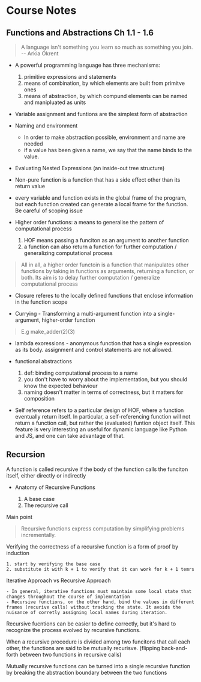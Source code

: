 # Course Notes

## Functions and Abstractions Ch 1.1 - 1.6 

> A language isn't something you learn so much as something you join. -- Arkia Okrent

- A powerful programming language has three mechanisms:
    
    1. primitive expressions and statements
    2. means of combination, by which elements are built from primitve ones
    3. means of abstraction, by which compund elements can be named and manipluated as units

- Variable assignment and funtions are the simplest form of abstraction

- Naming and environment

    - In order to make abstraction possible, environment and name are needed
    - if a value has been given a name, we say that the name binds to the value.

- Evaluating Nested Expressions (an inside-out tree structure)

- Non-pure function is a function that has a side effect other than its return value

- every variable and function exists in the global frame of the program, but each function created   can generate a local frame for the function. Be careful of scoping issue

- Higher order functions: a means to generalise the pattern of computational process

    1. HOF means passing a funciton as an argument to another function
    2. a function can also return a function for further computation / generalizing computational process

> All in all, a higher order functoin is a function that manipulates other functions by taking in functions as  arguments, returning a function, or both. Its aim is to delay further computation / generalize computational  process

- Closure referes to the locally defined functions that enclose information in the function scope

- Currying - Transforming a multi-argument function into a single-argument, higher-order function

> E.g  make_adder(2)(3)
  

- lambda exoressions - anonymous function that has a single expression as its body. assignment and control statements are not allowed.

- functional abstractions

    1. def: binding computational process to a name
    2. you don't have to worry about the implementation, but you should know the expected behaviour
    3. naming doesn't matter in terms of correctness, but it matters for composition

- Self reference refers to a particular design of HOF, where a function eventually return itself. In particular, a self-referencing function will not return a function call, but rather the (evaluated) funtion object itself. This feature is very interesting an useful for dynamic language like Python and JS, and one can take advantage of that.


## Recursion

A function is called recursive if the body of the function calls the funciton itself, either directly or indirectly

- Anatomy of Recursive Functions

    1. A base case
    2. The recursive call

Main point

> Recursive functions express computation by simplifying problems incrementally.

Verifying the correctness of a recursive function is a form of proof by induction

    1. start by verifying the base case
    2. substitute it with k + 1 to verify that it can work for k + 1 temrs

Iterative Approach vs Recursive Approach

    - In general, iterative functions must maintain some local state that changes throughout the course of implemntation
    - Recursive functions, on the other hand, bind the values in different frames (recurive calls) without tracking the state. It avoids the nuisance of corretly assigning local names during iteration.

Recursive fucntions can be easier to define correctly, but it's hard to recognize the process evolved by recursive functions.

When a recursive procedure is divided among two funcitons that call each other, the functions are said to be mutually recurisve. (flipping back-and-forth between two functions in recursive calls)


Mutually recursive functions can be turned into a single recursive function by breaking the abstraction boundary between the two functions
